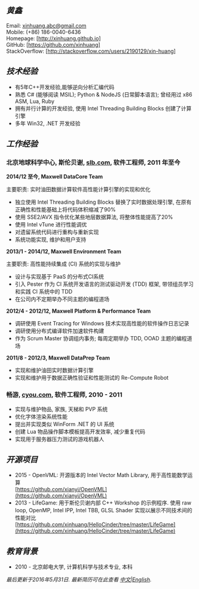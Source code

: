 ## ***黄鑫***

Email:            [xinhuang.abc@gmail.com]  
Mobile:           (+86) 186-0040-6436  
Homepage:         [http://xinhuang.github.io]  
GitHub:           [https://github.com/xinhuang]  
StackOverflow:    [http://stackoverflow.com/users/2190129/xin-huang]  


## ***技术经验***

* 有5年C++开发经验,能够逆向分析汇编代码
* 熟悉 C# (能够阅读 MSIL); Python & NodeJS (日常脚本语言); 曾经用过 x86 ASM, Lua, Ruby
* 拥有并行计算的开发经验, 使用 Intel Threading Building Blocks 创建了计算引擎
* 多年 Win32, .NET 开发经验


## ***工作经验***


### **北京地球科学中心, 斯伦贝谢, [slb.com](http://www.slb.com), 软件工程师, 2011 年至今**

**2014/12 至今, Maxwell DataCore Team**

主要职责: 实时油田数据计算软件高性能计算引擎的实现和优化

* 独立使用 Intel Threading Building Blocks 替换了实时数据处理引擎, 在原有正确性和性能基础上将代码体积缩减了90%
* 使用 SSE2/AVX 指令优化某些地层数据算法, 将整体性能提高了20%
* 使用 Intel vTune 进行性能调优
* 对遗留系统代码进行重构与重新实现  
* 系统功能实现, 维护和用户支持


**2013/1 - 2014/12, Maxwell Environment Team**

主要职责: 高性能持续集成 (CI) 系统的实现与维护

* 设计与实现基于 PaaS 的分布式CI系统  
* 引入 Pester 作为 CI 系统开发语言的测试驱动开发 (TDD) 框架, 带领组员学习和实践 CI 系统中的 TDD  
* 在公司内不定期举办不同主题的编程道场  

**2012/4 - 2012/12, Maxwell Platform & Performance Team**

* 调研使用 Event Tracing for Windows 技术实现高性能的软件操作日志记录  
* 调研使用分布式编译软件加速软件构建  
* 作为 Scrum Master 协调组内事务; 每周定期举办 TDD, OOAD 主题的编程道场  

**2011/8 - 2012/3, Maxwell DataPrep Team**

* 实现和维护油田实时数据计算引擎  
* 实现和维护用于数据正确性验证和性能测试的 Re-Compute Robot  

### **畅游, [cyou.com](http://www.cyou.com), 软件工程师, 2010 - 2011**

* 实现与维护物品, 家族, 天梯和 PVP 系统  
* 优化字体渲染系统性能  
* 提出并实现类似 WinForm .NET 的 UI 系统   
* 创建 Lua 物品操作脚本模板提高开发效率, 减少重复代码  
* 实现用于服务器压力测试的游戏机器人

## ***开源项目***

*  2015 - OpenVML: 开源版本的 Intel Vector Math Library, 用于高性能数学运算  
    [https://github.com/xianyi/OpenVML](https://github.com/xianyi/OpenVML)
*  2013 - LifeGame: 用于斯伦贝谢内部 C++ Workshop 的示例程序. 使用 raw loop, OpenMP, Intel IPP, Intel TBB, GLSL Shader 实现以展示不同技术间的性能对比  
    [https://github.com/xinhuang/HelloCinder/tree/master/LifeGame](https://github.com/xinhuang/HelloCinder/tree/master/LifeGame)

## ***教育背景***
*  2010 - 北京邮电大学, 计算机科学与技术专业, 本科

*最后更新于2016年5月31日. 最新简历可在此查看
[中文](http://xinhuang.github.io/resume_cn.pdf)|[English](http://xinhuang.github.io/resume.pdf).*


[xinhuang.abc@gmail.com]:                             mailto:xinhuang.abc@gmail.com
[https://github.com/xinhuang]:                        https://github.com/xinhuang
[http://stackoverflow.com/users/2190129/xin-huang]:   http://stackoverflow.com/users/2190129/xin-huang
[http://xinhuang.github.io]:                          http://xinhuang.github.io
